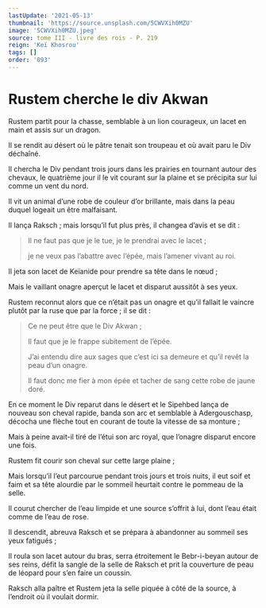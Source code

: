 ```yaml
---
lastUpdate: '2021-05-13'
thumbnail: 'https://source.unsplash.com/5CWVXih0MZU'
image: '5CWVXih0MZU.jpeg'
source: tome III - livre des rois - P. 219
reign: 'Keï Khosrou'
tags: []
order: '093'
---
```


# Rustem cherche le div Akwan

Rustem partit pour la chasse, semblable à un lion courageux, un lacet en main et assis sur un dragon.

Il se rendit au désert où le pâtre tenait son troupeau et où avait paru le Div déchaîné.

Il chercha le Div pendant trois jours dans les prairies en tournant autour des chevaux, le quatrième jour il le vit courant sur la plaine et se précipita sur lui comme un vent du nord.

Il vit un animal d’une robe de couleur d’or brillante, mais dans la peau duquel logeait un être malfaisant.

Il lança Raksch ; mais lorsqu’il fut plus près, il changea d’avis et se dit :

> Il ne faut pas que je le tue, je le prendrai avec le lacet ;
>
> je ne veux pas l’abattre avec l’épée, mais l’amener vivant au roi.

Il jeta son lacet de Keïanide pour prendre sa tête dans le nœud ;

Mais le vaillant onagre aperçut le lacet et disparut aussitôt à ses yeux.

Rustem reconnut alors que ce n’était pas un onagre et qu’il fallait le vaincre plutôt par la ruse que par la force ; il se dit :

> Ce ne peut être que le Div Akwan ;
>
> Il faut que je le frappe subitement de l’épée.
>
> J’ai entendu dire aux sages que c’est ici sa demeure et qu’il revêt la peau d’un onagre.
>
> Il faut donc me fier à mon épée et tacher de sang cette robe de jaune doré.

En ce moment le Div reparut dans le désert et le Sipehbed lança de nouveau son cheval rapide, banda son arc et semblable à Adergouschasp, décocha une flèche tout en courant de toute la vitesse de sa monture ;

Mais à peine avait-il tiré de l’étui son arc royal, que l’onagre disparut encore une fois.

Rustem fit courir son cheval sur cette large plaine ;

Mais lorsqu’il l’eut parcourue pendant trois jours et trois nuits, il eut soif et faim et sa tête alourdie par le sommeil heurtait contre le pommeau de la selle.

Il courut chercher de l’eau limpide et une source s’offrit à lui, dont l’eau était comme de l’eau de rose.

Il descendit, abreuva Raksch et se prépara à abandonner au sommeil ses yeux fatigués ;

Il roula son lacet autour du bras, serra étroitement le Bebr-i-beyan autour de ses reins, défit la sangle de la selle de Raksch et prit la couverture de peau de léopard pour s’en faire un coussin.

Raksch alla paître et Rustem jeta la selle piquée à côté de la source, à l’endroit où il voulait dormir.
